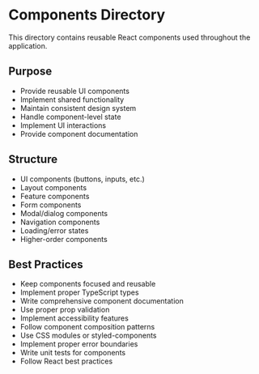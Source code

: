 # Components Directory

This directory contains reusable React components used throughout the application.

## Purpose

- Provide reusable UI components
- Implement shared functionality
- Maintain consistent design system
- Handle component-level state
- Implement UI interactions
- Provide component documentation

## Structure

- UI components (buttons, inputs, etc.)
- Layout components
- Feature components
- Form components
- Modal/dialog components
- Navigation components
- Loading/error states
- Higher-order components

## Best Practices

- Keep components focused and reusable
- Implement proper TypeScript types
- Write comprehensive component documentation
- Use proper prop validation
- Implement accessibility features
- Follow component composition patterns
- Use CSS modules or styled-components
- Implement proper error boundaries
- Write unit tests for components
- Follow React best practices
